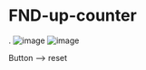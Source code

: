 # FND-up-counter
.
 ![image](https://user-images.githubusercontent.com/105381968/195047905-506cd942-f71c-416c-987a-8d25db95f56c.png)
 ![image](https://user-images.githubusercontent.com/105381968/195226843-c0347eb4-0e39-474d-957f-fcddea74fd3f.png)

 
 Button --> reset
